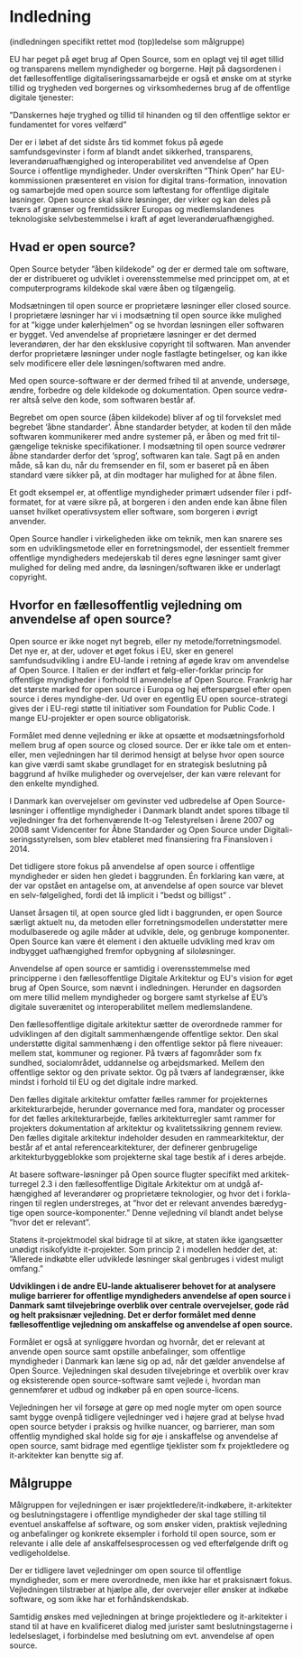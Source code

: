 # Indledning

(indledningen specifikt rettet mod (top)ledelse som målgruppe)

EU har peget på øget brug af Open Source, som en oplagt vej til øget tillid og transparens mellem myndigheder og borgerne. Højt på dagsordenen i det fællesoffentlige digitaliseringssamarbejde er også et ønske om at styrke tillid og trygheden ved borgernes og virksomhedernes brug af de offentlige digitale tjenester:

”Danskernes høje tryghed og tillid til hinanden og til den offentlige sektor er fundamentet for vores velfærd” 

Der er i løbet af det sidste års tid kommet fokus på øgede samfundsgevinster i form af blandt andet sikkerhed, transparens, leverandøruafhængighed og interoperabilitet ved anvendelse af Open Source i offentlige myndigheder. Under overskriften ”Think Open” har EU-kommissionen præsenteret en vision for digital trans-formation, innovation og samarbejde med open source som løftestang for offentlige digitale løsninger. Open source skal sikre løsninger, der virker og kan deles på tværs af grænser og fremtidssikrer Europas og medlemslandenes teknologiske selvbestemmelse i kraft af øget leverandøruafhængighed.

## Hvad er open source?

Open Source betyder ”åben kildekode” og der er dermed tale om software, der er distribueret og udviklet i overensstemmelse med princippet om, at et computerprograms kildekode skal være åben og tilgængelig. 

Modsætningen til open source er proprietære løsninger eller closed source. I proprietære løsninger har vi i modsætning til open source ikke mulighed for at ”kigge under kølerhjelmen” og se hvordan løsningen eller softwaren er bygget. Ved anvendelse af proprietære løsninger er det dermed leverandøren, der har den eksklusive copyright til softwaren. Man anvender derfor proprietære løsninger under nogle fastlagte betingelser, og kan ikke selv modificere eller dele løsningen/softwaren med andre.

Med open source-software er der dermed frihed til at anvende, undersøge, ændre, forbedre og dele kildekode og dokumentation. Open source vedrø-rer altså selve den kode, som softwaren består af.

Begrebet om open source (åben kildekode) bliver af og til forvekslet med begrebet ’åbne standarder’. Åbne standarder betyder, at koden til den måde softwaren kommunikerer med andre systemer på, er åben og med frit til-gængelige tekniske specifikationer. I modsætning til open source vedrører åbne standarder derfor det ‘sprog’, softwaren kan tale. Sagt på en anden måde, så kan du, når du fremsender en fil, som er baseret på en åben standard være sikker på, at din modtager har mulighed for at åbne filen. 

Et godt eksempel er, at offentlige myndigheder primært udsender filer i pdf-formatet, for at være sikre på, at borgeren i den anden ende kan åbne filen uanset hvilket operativsystem eller software, som borgeren i øvrigt anvender.

Open Source handler i virkeligheden ikke om teknik, men kan snarere ses som en udviklingsmetode eller en forretningsmodel, der essentielt fremmer offentlige myndigheders medejerskab til deres egne løsninger samt giver mulighed for deling med andre, da løsningen/softwaren ikke er underlagt copyright. 

## Hvorfor en fællesoffentlig vejledning om anvendelse af open source?

Open source er ikke noget nyt begreb, eller ny metode/forretningsmodel. Det nye er, at der, udover et øget fokus i EU, sker en generel samfundsudvikling i andre EU-lande i retning af øgede krav om anvendelse af Open Source. I Italien er der indført et følg-eller-forklar princip for offentlige myndigheder i forhold til anvendelse af Open Source. Frankrig har det største marked for open source i Europa og høj efterspørgsel efter open source i deres myndighe-der. Ud over en egentlig EU open source-strategi gives der i EU-regi støtte til initiativer som Foundation for Public Code. I mange EU-projekter er open source obligatorisk.

Formålet med denne vejledning er ikke at opsætte et modsætningsforhold mellem brug af open source og closed source. Der er ikke tale om et enten-eller, men vejledningen har til derimod hensigt at belyse hvor open source kan give værdi samt skabe grundlaget for en strategisk beslutning på baggrund af hvilke muligheder og overvejelser, der kan være relevant for den enkelte myndighed. 

I Danmark kan overvejelser om gevinster ved udbredelse af Open Source-løsninger i offentlige myndigheder i Danmark blandt andet spores tilbage til vejledninger fra det forhenværende It-og Telestyrelsen i årene 2007 og 2008 samt Videncenter for Åbne Standarder og Open Source under Digitali-seringsstyrelsen, som blev etableret med finansiering fra Finansloven i 2014. 

Det tidligere store fokus på anvendelse af open source i offentlige myndigheder er siden hen gledet i baggrunden. Én forklaring kan være, at der var opstået en antagelse om, at anvendelse af open source var blevet en selv-følgelighed, fordi det lå implicit i ”bedst og billigst” .  

Uanset årsagen til, at open source gled lidt i baggrunden, er open Source særligt aktuelt nu, da metoden eller forretningsmodellen understøtter mere modulbaserede og agile måder at udvikle, dele, og genbruge komponenter. Open Source kan være ét element i den aktuelle udvikling med krav om indbygget uafhængighed fremfor opbygning af siloløsninger. 

Anvendelse af open source er samtidig i overensstemmelse med principperne i den fællesoffentlige Digitale Arkitektur og EU's vision for øget brug af Open Source, som nævnt i indledningen. Herunder en dagsorden om mere tillid mellem myndigheder og borgere samt styrkelse af EU’s digitale suverænitet og interoperabilitet mellem medlemslandene. 

Den fællesoffentlige digitale arkitektur sætter de overordnede rammer for udviklingen af den digitalt sammenhængende offentlige sektor. Den skal understøtte digital sammenhæng i den offentlige sektor på flere niveauer: mellem stat, kommuner og regioner. På tværs af fagområder som fx sundhed, socialområdet, uddannelse og arbejdsmarked. Mellem den offentlige sektor og den private sektor. Og på tværs af landegrænser, ikke mindst i forhold til EU og det digitale indre marked. 

Den fælles digitale arkitektur omfatter fælles rammer for projekternes arkitekturarbejde, herunder governance med fora, mandater og processer for det fælles arkitekturarbejde, fælles arkitekturregler samt rammer for projekters dokumentation af arkitektur og kvalitetssikring gennem review. Den fælles digitale arkitektur indeholder desuden en rammearkitektur, der består af et antal referencearkitekturer, der definerer genbrugelige arkitekturbyggeblokke som projekterne skal tage bestik af i deres arbejde. 

At basere software-løsninger på Open source flugter specifikt med arkitek-turregel 2.3 i den fællesoffentlige Digitale Arkitektur om at undgå af-hængighed af leverandører og proprietære teknologier, og hvor det i forkla-ringen til reglen understreges, at ”hvor det er relevant anvendes bæredyg-tige open source-komponenter.”  Denne vejledning vil blandt andet belyse ”hvor det er relevant”. 

Statens it-projektmodel skal bidrage til at sikre, at staten ikke igangsætter unødigt risikofyldte it-projekter. Som princip 2 i modellen hedder det, at: ”Allerede indkøbte eller udviklede løsninger skal genbruges i videst muligt omfang.” 

**Udviklingen i de andre EU-lande aktualiserer behovet for at analysere mulige barrierer for offentlige myndigheders anvendelse af open source i Danmark samt tilvejebringe overblik over centrale overvejelser, gode råd og helt praksisnær vejledning. Det er derfor formålet med denne fællesoffentlige vejledning om anskaffelse og anvendelse af open source.**

Formålet er også at synliggøre hvordan og hvornår, det er relevant at anvende open source samt opstille anbefalinger, som offentlige myndigheder i Danmark kan læne sig op ad, når det gælder anvendelse af Open Source. Vejledningen skal desuden tilvejebringe et overblik over krav og eksisterende open source-software samt vejlede i, hvordan man gennemfører et udbud og indkøber på en open source-licens. 

Vejledningen her vil forsøge at gøre op med nogle myter om open source samt bygge ovenpå tidligere vejledninger ved i højere grad at belyse hvad open source betyder i praksis og hvilke nuancer, og barrierer, man som offentlig myndighed skal holde sig for øje i anskaffelse og anvendelse af open source, samt bidrage med egentlige tjeklister som fx projektledere og it-arkitekter kan benytte sig af.   

## Målgruppe

Målgruppen for vejledningen er især projektledere/it-indkøbere, it-arkitekter og beslutningstagere i offentlige myndigheder der skal tage stilling til eventuel anskaffelse af software, og som ønsker viden, praktisk vejledning og anbefalinger og konkrete eksempler i forhold til open source, som er relevante i alle dele af anskaffelsesprocessen og ved efterfølgende drift og vedligeholdelse.

Der er tidligere lavet vejledninger om open source til offentlige myndigheder, som er mere overordnede, men ikke har et praksisnært fokus. Vejledningen tilstræber at hjælpe alle, der overvejer eller ønsker at indkøbe software, og som ikke har et forhåndskendskab. 

Samtidig ønskes med vejledningen at bringe projektledere og it-arkitekter i stand til at have en kvalificeret dialog med jurister samt beslutningstagerne i ledelseslaget, i forbindelse med beslutning om evt. anvendelse af open source. 
